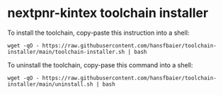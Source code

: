 # nextpnr-kintex toolchain installer
To install the toolchain, copy-paste this instruction into a shell:
```
wget -qO - https://raw.githubusercontent.com/hansfbaier/toolchain-installer/main/toolchain-installer.sh | bash
```

To uninstall the toolchain, copy-pase this command into a shell:
```
wget -qO - https://raw.githubusercontent.com/hansfbaier/toolchain-installer/main/uninstall.sh | bash
```